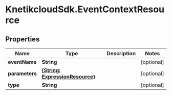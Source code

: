 # KnetikcloudSdk.EventContextResource

## Properties
Name | Type | Description | Notes
------------ | ------------- | ------------- | -------------
**eventName** | **String** |  | [optional] 
**parameters** | [**{String: ExpressionResource}**](ExpressionResource.md) |  | [optional] 
**type** | **String** |  | [optional] 


